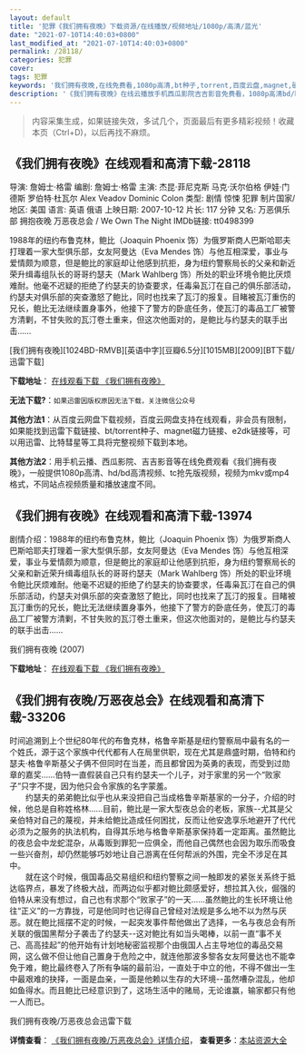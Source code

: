 ```yaml
---
layout: default
title: '犯罪《我们拥有夜晚》下载资源/在线播放/视频地址/1080p/高清/蓝光'
date: "2021-07-10T14:40:03+0800"
last_modified_at: "2021-07-10T14:40:03+0800"
permalink: /28118/
categories: 犯罪
cover:
tags: 犯罪
keywords: '我们拥有夜晚,在线免费看,1080p高清,bt种子,torrent,百度云盘,magnet,磁力链,迅雷下载资源'
description: '《我们拥有夜晚》在线云播放手机西瓜影院吉吉影音免费看，1080p高清bd/hd未删减完整版和tc抢先枪版，mkv/mp4格式，附带bt/torrent种子、magnet/磁力链、百度云盘、网盘资源迅雷下载链接'
---
```


>内容采集生成，如果链接失效，多试几个，页面最后有更多精彩视频！收藏本页（Ctrl+D)，以后再找不麻烦。


## 《我们拥有夜晚》在线观看和高清下载-28118

导演: 詹姆士·格雷 编剧: 詹姆士·格雷 主演: 杰昆·菲尼克斯 马克·沃尔伯格 伊娃·门德斯 罗伯特·杜瓦尔 Alex Veadov Dominic Colon 类型: 剧情 惊悚 犯罪 制片国家/地区: 美国 语言: 英语 俄语 上映日期: 2007-10-12 片长: 117 分钟 又名: 万恶俱乐部 拥抱夜晚 万恶夜总会 / We Own The Night IMDb链接: tt0498399

1988年的纽约布鲁克林，鲍比（Joaquin Phoenix 饰）为俄罗斯商人巴斯哈耶夫打理着一家大型俱乐部，女友阿曼达（Eva Mendes 饰）与他互相深爱，事业与爱情颇为顺意，但是鲍比的家庭却让他感到抗拒，身为纽约警察局长的父亲和新近荣升缉毒组队长的哥哥约瑟夫（Mark Wahlberg 饰）所处的职业环境令鲍比厌烦难耐。他毫不迟疑的拒绝了约瑟夫的协查要求，任毒枭瓦汀在自己的俱乐部活动，约瑟夫对俱乐部的突查激怒了鲍比，同时也找来了瓦汀的报复。目睹被瓦汀重伤的兄长，鲍比无法继续置身事外，他接下了警方的卧底任务，使瓦汀的毒品工厂被警方清剿，不甘失败的瓦汀卷土重来，但这次他面对的，是鲍比与约瑟夫的联手出击……


[我们拥有夜晚][1024BD-RMVB][英语中字][豆瓣6.5分][1015MB][2009][BT下载/迅雷下载]

**下载地址**： [在线观看下载 《我们拥有夜晚》](https://www.btdx8.com/torrent/we_own_the_night_2007.html) 


**无法下载?**：`如果迅雷因版权原因无法下载，关注微信公众号 `

**其他方法1**：从百度云网盘下载视频，百度云网盘支持在线观看，非会员有限制，如果能找到迅雷下载链接、bt/torrent种子、magnet磁力链接、e2dk链接等，可以用迅雷、比特彗星等工具将完整视频下载到本地。

**其他方法2**：用手机云播、西瓜影院、吉吉影音等在线免费观看《我们拥有夜晚》，一般提供1080p高清、hd/bd高清视频、tc抢先版视频，视频为mkv或mp4格式，不同站点视频质量和播放速度不同。


## 《我们拥有夜晚》在线观看和高清下载-13974

剧情介绍：1988年的纽约布鲁克林，鲍比（Joaquin Phoenix 饰）为俄罗斯商人巴斯哈耶夫打理着一家大型俱乐部，女友阿曼达（Eva Mendes 饰）与他互相深爱，事业与爱情颇为顺意，但是鲍比的家庭却让他感到抗拒，身为纽约警察局长的父亲和新近荣升缉毒组队长的哥哥约瑟夫（Mark Wahlberg 饰）所处的职业环境令鲍比厌烦难耐。他毫不迟疑的拒绝了约瑟夫的协查要求，任毒枭瓦汀在自己的俱乐部活动，约瑟夫对俱乐部的突查激怒了鲍比，同时也找来了瓦汀的报复。目睹被瓦汀重伤的兄长，鲍比无法继续置身事外，他接下了警方的卧底任务，使瓦汀的毒品工厂被警方清剿，不甘失败的瓦汀卷土重来，但这次他面对的，是鲍比与约瑟夫的联手出击……


我们拥有夜晚 (2007)

**下载地址**： [在线观看下载 《我们拥有夜晚》](https://www.btbtdy.me/btdy/dy5497.html) 


## 《我们拥有夜晚/万恶夜总会》在线观看和高清下载-33206

时间追溯到上个世纪80年代的布鲁克林，格鲁辛斯基是纽约警察局中最有名的一个姓氏，源于这个家族中代代都有人在局里供职，现在尤其是鼎盛时期，伯特和约瑟夫·格鲁辛斯基父子俩不但同时在当差，而且都曾因为英勇的表现，而受到过勋章的嘉奖&hellip;…伯特一直假装自己只有约瑟夫一个儿子，对于家里的另一个&ldquo;败家子&rdquo;只字不提，因为他只会令家族的名字蒙羞。<br />　　约瑟夫的弟弟鲍比似乎也从来没把自己当成格鲁辛斯基家的一分子，介绍的时候，他总是自称姓格林&hellip;…目前，鲍比是一家大型夜总会的老板，家族--尤其是父亲伯特对自己的蔑视，并未给鲍比造成任何困扰，反而让他安逸享乐地避开了代代必须为之服务的执法机构，自得其乐地与格鲁辛斯基家保持着一定距离。虽然鲍比的夜总会中龙蛇混杂，从毒贩到罪犯一应俱全，而他自己偶然也会因为取乐而吸食一些兴奋剂，却仍然能够巧妙地让自己游离在任何帮派的外围，完全不涉足在其中。<br />　　就在这个时候，俄国毒品交易组织和纽约警察之间一触即发的紧张关系终于抵达临界点，暴发了终极大战，而两边似乎都对鲍比颇感爱好，想拉其入伙，倔强的伯特从来没有想过，自己也有求那个&ldquo;败家子&rdquo;的一天&hellip;…虽然鲍比的生长环境让他往“正义”的一方靠拢，可是他同时也记得自己曾经对法规是多么地不以为然与厌恶。就在鲍比摇摆不定的时候，一起突发事件帮他做出了选择，一名与夜总会有所关联的俄国黑帮分子袭击了约瑟夫--这对鲍比有如当头喝棒，以前一直&ldquo;事不关己、高高挂起&rdquo;的他开始有计划地秘密监视那个由俄国人占主导地位的毒品交易网，这么做不但让他自己置身于危险之中，就连他那波多黎各女友阿曼达也不能幸免于难，鲍比最终卷入了所有争端的最前沿，一直处于中立的他，不得不做出一生中最艰难的抉择，一面是血亲，一面是他赖以生存的大环境--虽然嘈杂混乱，他却如鱼得水。而且鲍比已经意识到了，这场生活中的赌局，无论谁赢，输家都只有他一人而已。


我们拥有夜晚/万恶夜总会迅雷下载

**详情查看**： [《我们拥有夜晚/万恶夜总会》详情介绍](/movie/33206/)， **查看更多**：[本站资源大全](/movie/t/all/)


